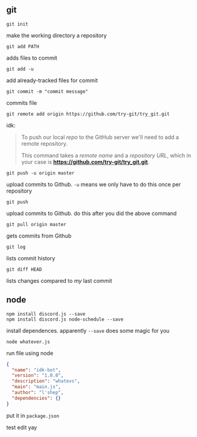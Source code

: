## git
```
git init
```
make the working directory a repository

```
git add PATH
```
adds files to commit

```
git add -u
```
add already-tracked files for commit

```
git commit -m "commit message"
```
commits file

```
git remote add origin https://github.com/try-git/try_git.git
```
idk:
> To push our local *repo* to the GitHub server we'll need to add a remote repository.
>
> This command takes a *remote name* and a *repository URL*, which in your case is **https://github.com/try-git/try_git.git**.

```
git push -u origin master
```
upload commits to Github. `-u` means we only have to do this once per repository

```
git push
```
upload commits to Github. do this after you did the above command

```
git pull origin master
```
gets commits from Github

```
git log
```
lists commit history

```
git diff HEAD
```
lists changes compared to *my* last commit
## node
```
npm install discord.js --save
npm install discord.js node-schedule --save
```
install dependences. apparently `--save` does some magic for you

```
node whatever.js
```
run file using node

```json
{
  "name": "idk-bot",
  "version": "1.0.0",
  "description": "whatevs",
  "main": "main.js",
  "author": "l'shep",
  "dependencies": {}
}
```
put it in `package.json`

test edit yay
